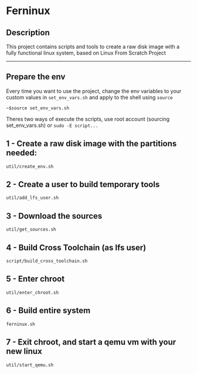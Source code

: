 # Ferninux

## Description
This project contains scripts and tools to create a raw disk image with a fully functional linux system, based on Linux From Scratch Project
***
## Prepare the env

Every time you want to use the project, change the env variables to your custom values in `set_env_vars.sh` and apply to the shell using `source`

`~$source set_env_vars.sh`

Theres two ways of execute the scripts, use root account (sourcing set_env_vars.sh) or `sudo -E script...`

## 1 - Create a raw disk image with the partitions needed:

`util/create_env.sh`

## 2 - Create a user to build temporary tools

`util/add_lfs_user.sh`

## 3 - Download the sources

`util/get_sources.sh`

## 4 - Build Cross Toolchain (as lfs user)

`script/build_cross_toolchain.sh`

## 5 - Enter chroot

`util/enter_chroot.sh`

## 6 - Build entire system

`ferninux.sh`

## 7 - Exit chroot, and start a qemu vm with your new linux

`util/start_qemu.sh`
